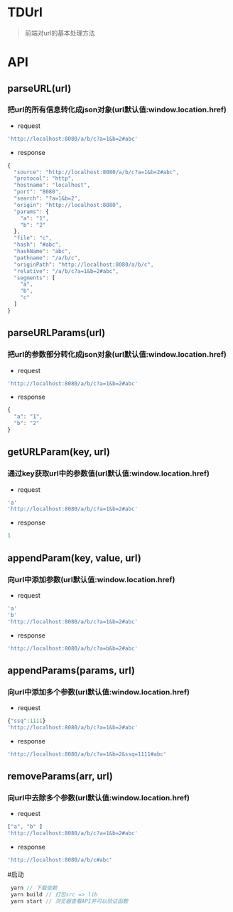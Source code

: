 # TDUrl

> 前端对url的基本处理方法

# API

## parseURL(url) 
### 把url的所有信息转化成json对象(url默认值:window.location.href)
- request
```javascript
'http://localhost:8080/a/b/c?a=1&b=2#abc'
```
- response
```javascript
{
  "source": "http://localhost:8080/a/b/c?a=1&b=2#abc",
  "protocol": "http",
  "hostname": "localhost",
  "port": "8080",
  "search": "?a=1&b=2",
  "origin": "http://localhost:8080",
  "params": {
    "a": "1",
    "b": "2"
  },
  "file": "c",
  "hash": "#abc",
  "hashName": "abc",
  "pathname": "/a/b/c",
  "originPath": "http://localhost:8080/a/b/c",
  "relative": "/a/b/c?a=1&b=2#abc",
  "segments": [
    "a",
    "b",
    "c"
  ]
}
```
## parseURLParams(url)
### 把url的参数部分转化成json对象(url默认值:window.location.href)
- request
```javascript
'http://localhost:8080/a/b/c?a=1&b=2#abc'
```
- response
```javascript
{
  "a": "1",
  "b": "2"
}
```
## getURLParam(key, url)
### 通过key获取url中的参数值(url默认值:window.location.href)
- request
```javascript
'a'
'http://localhost:8080/a/b/c?a=1&b=2#abc'
```
- response
```javascript
1
```
## appendParam(key, value, url)
### 向url中添加参数(url默认值:window.location.href)
- request
```javascript
'a'
'b'
'http://localhost:8080/a/b/c?a=1&b=2#abc'
```
- response
```javascript
'http://localhost:8080/a/b/c?a=b&b=2#abc'
```
## appendParams(params, url)
### 向url中添加多个参数(url默认值:window.location.href)
- request
```javascript
{"ssq":1111}
'http://localhost:8080/a/b/c?a=1&b=2#abc'
```
- response
```javascript
'http://localhost:8080/a/b/c?a=1&b=2&ssq=1111#abc'
```
## removeParams(arr, url)
### 向url中去除多个参数(url默认值:window.location.href)
- request
```javascript
["a", "b" ]
'http://localhost:8080/a/b/c?a=1&b=2#abc'
```
- response
```javascript
'http://localhost:8080/a/b/c#abc'
```

#启动
```javascript
 yarn // 下载依赖
 yarn build // 打包src => lib
 yarn start // 浏览器查看API并可以验证函数
```
